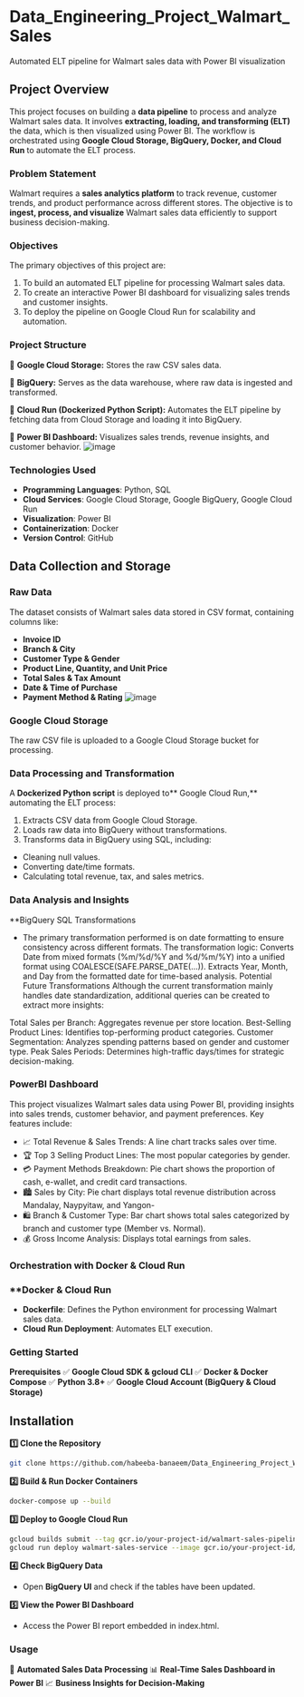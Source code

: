 # Data_Engineering_Project_Walmart_Sales
Automated ELT pipeline for Walmart sales data with Power BI visualization

## Project Overview
This project focuses on building a **data pipeline** to process and analyze Walmart sales data. It involves **extracting, loading, and transforming (ELT)** the data, which is then visualized using Power BI. The workflow is orchestrated using **Google Cloud Storage, BigQuery, Docker, and Cloud Run** to automate the ELT process.

### Problem Statement
Walmart requires a **sales analytics platform** to track revenue, customer trends, and product performance across different stores. The objective is to **ingest, process, and visualize** Walmart sales data efficiently to support business decision-making.

### Objectives
The primary objectives of this project are:
1. To build an automated ELT pipeline for processing Walmart sales data.
2. To create an interactive Power BI dashboard for visualizing sales trends and customer insights.
3. To deploy the pipeline on Google Cloud Run for scalability and automation.

### Project Structure
📂 **Google Cloud Storage:** Stores the raw CSV sales data.

📂 **BigQuery:** Serves as the data warehouse, where raw data is ingested and transformed.

📂 **Cloud Run (Dockerized Python Script):** Automates the ELT pipeline by fetching data from Cloud Storage and loading it into BigQuery.

📂 **Power BI Dashboard:** Visualizes sales trends, revenue insights, and customer behavior.
![image](https://github.com/user-attachments/assets/f4fb50dd-91c6-4056-9802-87782c753ef4)

### Technologies Used
- **Programming Languages**: Python, SQL
- **Cloud Services**: Google Cloud Storage, Google BigQuery, Google Cloud Run
- **Visualization**: Power BI
- **Containerization**: Docker
- **Version Control**: GitHub

## **Data Collection and Storage**  

### **Raw Data**  
The dataset consists of Walmart sales data stored in CSV format, containing columns like:  
- **Invoice ID**  
- **Branch & City**  
- **Customer Type & Gender**  
- **Product Line, Quantity, and Unit Price**  
- **Total Sales & Tax Amount**  
- **Date & Time of Purchase**  
- **Payment Method & Rating** 
![image](https://github.com/user-attachments/assets/06f7140b-ca65-401a-a6ca-0b04834b249c)

### Google Cloud Storage
The raw CSV file is uploaded to a Google Cloud Storage bucket for processing.


### Data Processing and Transformation
A **Dockerized Python script** is deployed to** Google Cloud Run,** automating the ELT process:

1. Extracts CSV data from Google Cloud Storage.
2. Loads raw data into BigQuery without transformations.
3. Transforms data in BigQuery using SQL, including:
- Cleaning null values.
- Converting date/time formats.
- Calculating total revenue, tax, and sales metrics.

### Data Analysis and Insights 
**BigQuery SQL Transformations
- The primary transformation performed is on date formatting to ensure consistency across different formats. The transformation logic:
Converts Date from mixed formats (%m/%d/%Y and %d/%m/%Y) into a unified format using COALESCE(SAFE.PARSE_DATE(...)). Extracts Year, Month, and Day from the formatted date for time-based analysis. Potential Future Transformations Although the current transformation mainly handles date standardization, additional queries can be created to extract more insights:

Total Sales per Branch: Aggregates revenue per store location. 
Best-Selling Product Lines: Identifies top-performing product categories. 
Customer Segmentation: Analyzes spending patterns based on gender and customer type. 
Peak Sales Periods: Determines high-traffic days/times for strategic decision-making.

### **PowerBI Dashboard**
This project visualizes Walmart sales data using Power BI, providing insights into sales trends, customer behavior, and payment preferences. Key features include:
- 📈 Total Revenue & Sales Trends: A line chart tracks sales over time.
- 🏆 Top 3 Selling Product Lines: The most popular categories by gender. 
- 💳 Payment Methods Breakdown: Pie chart shows the proportion of cash, e-wallet, and credit card transactions. 
- 🏙️ Sales by City: Pie chart displays total revenue distribution across Mandalay, Naypyitaw, and Yangon- 
- 🛍️ Branch & Customer Type: Bar chart shows total sales categorized by branch and customer type (Member vs. Normal). 
- 💰 Gross Income Analysis: Displays total earnings from sales.

### Orchestration with Docker & Cloud Run
### **Docker & Cloud Run
- **Dockerfile**: Defines the Python environment for processing Walmart sales data.
- **Cloud Run Deployment**: Automates ELT execution.

### Getting Started
**Prerequisites**
✅ **Google Cloud SDK & gcloud CLI**
✅ **Docker & Docker Compose**
✅ **Python 3.8+**
✅ **Google Cloud Account (BigQuery & Cloud Storage)**

## Installation

**1️⃣ Clone the Repository**
   ```bash
   git clone https://github.com/habeeba-banaeem/Data_Engineering_Project_Walmart_Sales.git
```

**2️⃣ Build & Run Docker Containers**
   ```bash
docker-compose up --build
```

**3️⃣ Deploy to Google Cloud Run**
   ```bash
gcloud builds submit --tag gcr.io/your-project-id/walmart-sales-pipeline
gcloud run deploy walmart-sales-service --image gcr.io/your-project-id/walmart-sales-pipeline --platform managed
```

**4️⃣ Check BigQuery Data**
- Open **BigQuery UI** and check if the tables have been updated.

**5️⃣ View the Power BI Dashboard**
- Access the Power BI report embedded in index.html.


### Usage

🚀 **Automated Sales Data Processing**
📊 **Real-Time Sales Dashboard in Power BI**
📈 **Business Insights for Decision-Making**


